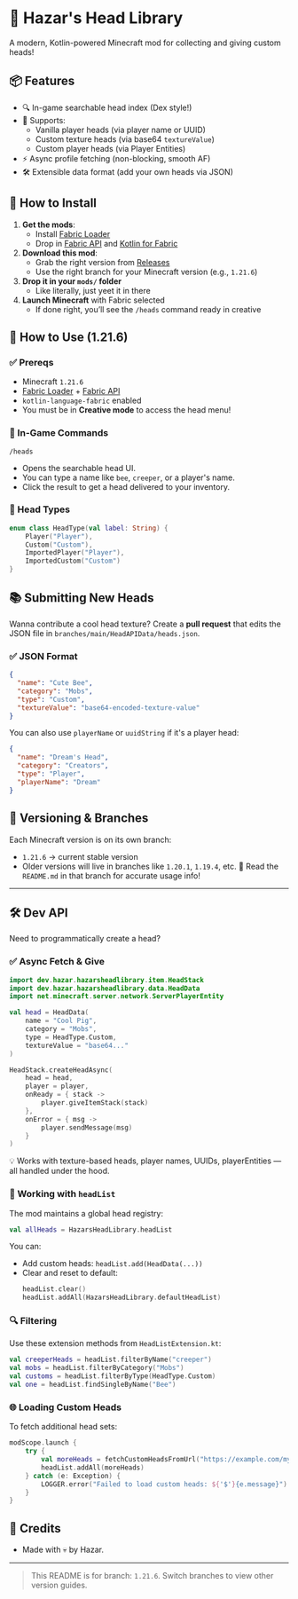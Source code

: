 # 🤯 Hazar's Head Library

A modern, Kotlin-powered Minecraft mod for collecting and giving custom heads!  

## 📦 Features

* 🔍 In-game searchable head index (Dex style!)
* 👥 Supports:
  * Vanilla player heads (via player name or UUID)
  * Custom texture heads (via base64 `textureValue`)
  * Custom player heads (via Player Entities)
* ⚡ Async profile fetching (non-blocking, smooth AF)
* 🛠️ Extensible data format (add your own heads via JSON)

## 🧪 How to Install

1. **Get the mods**:
   * Install [Fabric Loader](https://fabricmc.net/use/)
   * Drop in [Fabric API](https://modrinth.com/mod/fabric-api) and [Kotlin for Fabric](https://modrinth.com/mod/fabric-language-kotlin)
2. **Download this mod**:
   * Grab the right version from [Releases](https://github.com/Hazar122/Hazars-Head-Library/releases)
   * Use the right branch for your Minecraft version (e.g., `1.21.6`)
3. **Drop it in your `mods/` folder**
   * Like literally, just yeet it in there
4. **Launch Minecraft** with Fabric selected
   * If done right, you’ll see the `/heads` command ready in creative
## 🔮 How to Use (1.21.6)
### ✅ Prereqs
* Minecraft `1.21.6`
* [Fabric Loader](https://fabricmc.net/) + [Fabric API](https://modrinth.com/mod/fabric-api)
* `kotlin-language-fabric` enabled
* You must be in **Creative mode** to access the head menu!
### 🧠 In-Game Commands
```mcfunction
/heads
```
* Opens the searchable head UI.
* You can type a name like `bee`, `creeper`, or a player's name.
* Click the result to get a head delivered to your inventory.
### 🎨 Head Types
```kotlin
enum class HeadType(val label: String) {
    Player("Player"),
    Custom("Custom"),
    ImportedPlayer("Player"),
    ImportedCustom("Custom")
}
```
## 📚 Submitting New Heads
Wanna contribute a cool head texture? Create a **pull request** that edits the JSON file in `branches/main/HeadAPIData/heads.json`.
### ✅ JSON Format
```json
{
  "name": "Cute Bee",
  "category": "Mobs",
  "type": "Custom",
  "textureValue": "base64-encoded-texture-value"
}
```
You can also use `playerName` or `uuidString` if it's a player head:
```json
{
  "name": "Dream's Head",
  "category": "Creators",
  "type": "Player",
  "playerName": "Dream"
}
```
## 🌱 Versioning & Branches
Each Minecraft version is on its own branch:
* `1.21.6` → current stable version
* Older versions will live in branches like `1.20.1`, `1.19.4`, etc.
📌 Read the `README.md` in that branch for accurate usage info!
---
## 🛠 Dev API
Need to programmatically create a head?
### ✅ Async Fetch & Give
```kotlin
import dev.hazar.hazarsheadlibrary.item.HeadStack
import dev.hazar.hazarsheadlibrary.data.HeadData
import net.minecraft.server.network.ServerPlayerEntity

val head = HeadData(
    name = "Cool Pig",
    category = "Mobs",
    type = HeadType.Custom,
    textureValue = "base64..."
)

HeadStack.createHeadAsync(
    head = head,
    player = player,
    onReady = { stack ->
        player.giveItemStack(stack)
    },
    onError = { msg ->
        player.sendMessage(msg)
    }
)
```
💡 Works with texture-based heads, player names, UUIDs, playerEntities — all handled under the hood.

### 🧠 Working with `headList`
The mod maintains a global head registry:
```kotlin
val allHeads = HazarsHeadLibrary.headList
```
You can:
* Add custom heads: `headList.add(HeadData(...))`
* Clear and reset to default:
  ```kotlin
  headList.clear()
  headList.addAll(HazarsHeadLibrary.defaultHeadList)
  ```
### 🔍 Filtering
Use these extension methods from `HeadListExtension.kt`:
```kotlin
val creeperHeads = headList.filterByName("creeper")
val mobs = headList.filterByCategory("Mobs")
val customs = headList.filterByType(HeadType.Custom)
val one = headList.findSingleByName("Bee")
```
### 🌐 Loading Custom Heads
To fetch additional head sets:
```kotlin
modScope.launch {
    try {
        val moreHeads = fetchCustomHeadsFromUrl("https://example.com/my_heads.json")
        headList.addAll(moreHeads)
    } catch (e: Exception) {
        LOGGER.error("Failed to load custom heads: ${'$'}{e.message}")
    }
}
```
## 🤝 Credits
* Made with 💀 by Hazar.
---

> This README is for branch: `1.21.6`. Switch branches to view other version guides.
